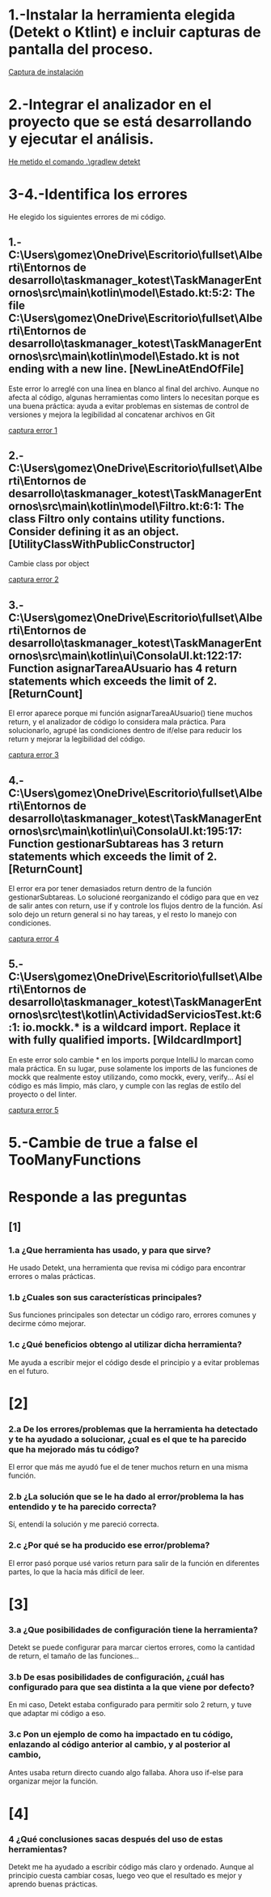 # 1.-Instalar la herramienta elegida (Detekt o Ktlint) e incluir capturas de pantalla del proceso.
[Captura de instalación](https://github.com/moraalees/TaskManagerEntornos/blob/Bruno/images/debug1/Captura%20de%20pantalla%202025-05-20%20185517.png)

# 2.-Integrar el analizador en el proyecto que se está desarrollando y ejecutar el análisis.
[He metido el comando .\gradlew detekt](https://github.com/moraalees/TaskManagerEntornos/blob/Bruno/images/debug1/Captura%20de%20pantalla%202025-05-20%20190056.png)

# 3-4.-Identifica los errores 
He elegido los siguientes errores de mi código.

## 1.-C:\Users\gomez\OneDrive\Escritorio\fullset\Alberti\Entornos de desarrollo\taskmanager_kotest\TaskManagerEntornos\src\main\kotlin\model\Estado.kt:5:2: The file C:\Users\gomez\OneDrive\Escritorio\fullset\Alberti\Entornos de desarrollo\taskmanager_kotest\TaskManagerEntornos\src\main\kotlin\model\Estado.kt is not ending with a new line. [NewLineAtEndOfFile]  

Este error lo arreglé con una línea en blanco al final del archivo. Aunque no afecta al código, algunas herramientas como linters lo necesitan porque es una buena práctica: ayuda a evitar problemas en sistemas de control de versiones y mejora la legibilidad al concatenar archivos en Git

[captura error 1](https://github.com/moraalees/TaskManagerEntornos/blob/Bruno/images/debug1/Captura%20de%20pantalla%202025-05-20%20192439.png)

## 2.-C:\Users\gomez\OneDrive\Escritorio\fullset\Alberti\Entornos de desarrollo\taskmanager_kotest\TaskManagerEntornos\src\main\kotlin\model\Filtro.kt:6:1: The class Filtro only contains utility functions. Consider defining it as an object. [UtilityClassWithPublicConstructor]

Cambie class por object 

[captura error 2](https://github.com/moraalees/TaskManagerEntornos/blob/Bruno/images/debug1/Captura%20de%20pantalla%202025-05-20%20194313.png)

## 3.-C:\Users\gomez\OneDrive\Escritorio\fullset\Alberti\Entornos de desarrollo\taskmanager_kotest\TaskManagerEntornos\src\main\kotlin\ui\ConsolaUI.kt:122:17: Function asignarTareaAUsuario has 4 return statements which exceeds the limit of 2. [ReturnCount]

El error aparece porque mi función asignarTareaAUsuario() tiene muchos return, y el analizador de código lo considera mala práctica. Para solucionarlo, agrupé las condiciones dentro de if/else para reducir  los return y mejorar la legibilidad del código.

[captura error 3](https://github.com/moraalees/TaskManagerEntornos/blob/Bruno/images/debug1/Captura%20de%20pantalla%202025-05-20%20194954.png)

## 4.-C:\Users\gomez\OneDrive\Escritorio\fullset\Alberti\Entornos de desarrollo\taskmanager_kotest\TaskManagerEntornos\src\main\kotlin\ui\ConsolaUI.kt:195:17: Function gestionarSubtareas has 3 return statements which exceeds the limit of 2. [ReturnCount]

El error era por tener demasiados return dentro de la función gestionarSubtareas. Lo solucioné reorganizando el código para que en vez de salir antes con return, use if y controle los flujos dentro de la función. Así solo dejo un return general si no hay tareas, y el resto lo manejo con condiciones.

[captura error 4](https://github.com/moraalees/TaskManagerEntornos/blob/Bruno/images/debug1/Captura%20de%20pantalla%202025-05-20%20195430.png)

## 5.-C:\Users\gomez\OneDrive\Escritorio\fullset\Alberti\Entornos de desarrollo\taskmanager_kotest\TaskManagerEntornos\src\test\kotlin\ActividadServiciosTest.kt:6:1: io.mockk.* is a wildcard import. Replace it with fully qualified imports. [WildcardImport]

En este error solo  cambie * en los imports porque IntelliJ lo marcan como mala práctica. En su lugar, puse solamente los imports de las funciones de mockk que realmente estoy utilizando, como mockk, every, verify... Así el código es más limpio, más claro, y cumple con las reglas de estilo del proyecto o del linter.

[captura error 5](https://github.com/moraalees/TaskManagerEntornos/blob/Bruno/images/debug1/Captura%20de%20pantalla%202025-05-20%20191528.png)


# 5.-Cambie de true a false el  TooManyFunctions


# Responde a las preguntas 

## [1]
### 1.a ¿Que herramienta has usado, y para que sirve? 
He usado Detekt, una herramienta que revisa mi código para encontrar errores o malas prácticas.
### 1.b ¿Cuales son sus características principales?
 Sus funciones principales son detectar un código raro, errores comunes y decirme cómo mejorar.
### 1.c ¿Qué beneficios obtengo al utilizar dicha herramienta?
Me ayuda a escribir mejor el código desde el principio y a evitar problemas en el futuro.
# [2]

### 2.a De los errores/problemas que la herramienta ha detectado y te ha ayudado a solucionar, ¿cual es el que te ha parecido que ha mejorado más tu código?
El error que más me ayudó fue el de tener muchos return en una misma función.
### 2.b ¿La solución que se le ha dado al error/problema la has entendido y te ha parecido correcta?
Sí, entendí la solución y me pareció correcta.
### 2.c ¿Por qué se ha producido ese error/problema?
El error pasó porque usé varios return para salir de la función en diferentes partes, lo que la hacía más difícil de leer.
# [3]

### 3.a ¿Que posibilidades de configuración tiene la herramienta? 
Detekt se puede configurar para marcar ciertos errores, como la cantidad de return, el tamaño de las funciones...
### 3.b De esas posibilidades de configuración, ¿cuál has configurado para que sea distinta a la que viene por defecto?
En mi caso, Detekt estaba configurado para permitir solo 2 return, y tuve que adaptar mi código a eso.
### 3.c Pon un ejemplo de como ha impactado en tu código, enlazando al código anterior al cambio, y al posterior al cambio,
Antes usaba return directo cuando algo fallaba. Ahora uso if-else para organizar mejor la función.

# [4]

### 4 ¿Qué conclusiones sacas después del uso de estas herramientas?

Detekt me ha ayudado a escribir código más claro y ordenado. Aunque al principio cuesta cambiar cosas, luego veo que el resultado es mejor y aprendo buenas prácticas.


